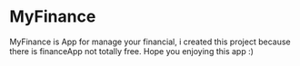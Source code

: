 # MyFinance
MyFinance is App for manage your financial, i created this project because there is financeApp not totally free.
Hope you enjoying this app :)
